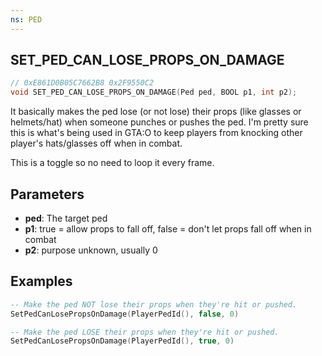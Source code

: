 ```yaml
---
ns: PED
---
```

## SET_PED_CAN_LOSE_PROPS_ON_DAMAGE

```c
// 0xE861D0B05C7662B8 0x2F9550C2
void SET_PED_CAN_LOSE_PROPS_ON_DAMAGE(Ped ped, BOOL p1, int p2);
```

It basically makes the ped lose (or not lose) their props (like glasses or helmets/hat) when someone punches or pushes the ped.
I'm pretty sure this is what's being used in GTA:O to keep players from knocking other player's hats/glasses off when in combat.

This is a toggle so no need to loop it every frame.


## Parameters
* **ped**: The target ped
* **p1**: true = allow props to fall off, false = don't let props fall off when in combat
* **p2**: purpose unknown, usually 0

## Examples
```lua
-- Make the ped NOT lose their props when they're hit or pushed.
SetPedCanLosePropsOnDamage(PlayerPedId(), false, 0)

-- Make the ped LOSE their props when they're hit or pushed.
SetPedCanLosePropsOnDamage(PlayerPedId(), true, 0)
```

